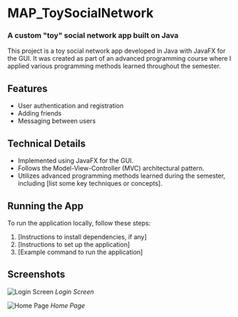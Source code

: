 # MAP_ToySocialNetwork
### A custom "toy" social network app built on Java
This project is a toy social network app developed in Java with JavaFX for the GUI. It was created as part of an advanced programming course where I applied various programming methods learned throughout the semester.

## Features

- User authentication and registration
- Adding friends
- Messaging between users

## Technical Details

- Implemented using JavaFX for the GUI.
- Follows the Model-View-Controller (MVC) architectural pattern.
- Utilizes advanced programming methods learned during the semester, including [list some key techniques or concepts].

## Running the App

To run the application locally, follow these steps:

1. [Instructions to install dependencies, if any]
2. [Instructions to set up the application]
3. [Example command to run the application]

## Screenshots

![Login Screen](screenshots/login_screen.png)
*Login Screen*

![Home Page](screenshots/home_page.png)
*Home Page*
